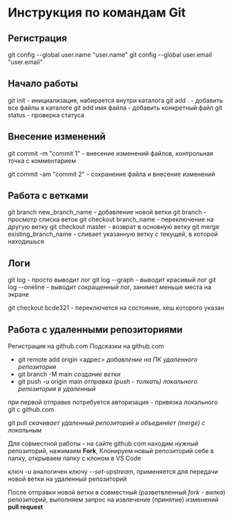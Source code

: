# Инструкция по командам Git

## Регистрация

git config --global user.name "user.name"
git config --global user.email "user.email"

## Начало работы

git init - инициализация, набирается внутри каталога
git add . - добавить все файлы в каталоге
git add имя файла - добавить конкретный файл
git status - проверка статуса

##  Внесение изменений

git commit -m "commit 1"  - внесение изменений файлов, контрольная точка с комментарием

git commit -am "commit 2" - сохранение файла и внесение изменений

## Работа с ветками

git branch new_branch_name - добавление новой ветки
git branch 	- просмотр списка веток
git checkout branch_name - переключение на другую ветку
git checkout master - возврат в основную ветку
git merge existing_branch_name  - сливает указанную ветку с текущей, в которой находишься

## Логи 

git log - просто выводит лог
git log --graph - выводит красивый лог
git log --oneline  - выводит сокращенный лог, занимет меньше места на экране

git checkout bcde321 - переключется на состояние, хеш которого указан

## Работа с удаленными репозиториями

Регистрация на github.com
Подсказки на github.com
* git remote add origin <адрес> *добавление на ПК удаленного репозитория*
* git branch -M main  *создание ветки*
* git push -u origin main  *отправка (push - толкать) локального репозитория в удаленный*

при первой отправке потребуется авторизация - привязка локального git с github.com

git pull *скачивает удаленный репозиторий и объединяет (merge) с локальным*

Для совместной работы - на сайте github.com находим нужный репозиторий, нажимаем **Fork**, Клонируем новый репозиторий себе в папку, открываем папку с клоном в VS Code

ключ *-u* аналогичен ключу *--set-upstream*, применяется для передачи новой ветки на удаленный репозиторий

После отправки новой ветки в совместный (разветвленный *fork* - *вилка*) репозиторий, выполняем запрос на извлечение (принятие) изменений **pull request**


